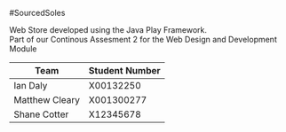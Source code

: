 #SourcedSoles

 Web Store developed using the Java Play Framework.		
 Part of our Continous Assesment 2 for the Web Design and Development Module		
 		
 Team| Student Number		
 ------------- | -------------		
 Ian Daly | X00132250		
 Matthew Cleary | X001300277		
 Shane Cotter | X12345678		